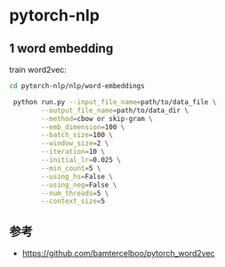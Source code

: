 # pytorch-nlp

## 1 word embedding

train word2vec: 

```bash
cd pytorch-nlp/nlp/word-embeddings

 python run.py --input_file_name=path/to/data_file \
        --output_file_name=path/to/data_dir \
        --method=cbow or skip-gram \
        --emb_dimension=100 \
        --batch_size=100 \
        --window_size=2 \
        --iteration=10 \
        --initial_lr=0.025 \
        --min_count=5 \
        --using_hs=False \
        --using_neg=False \
        --num_threads=5 \
        --context_size=5
```


## 参考

* https://github.com/bamtercelboo/pytorch_word2vec
